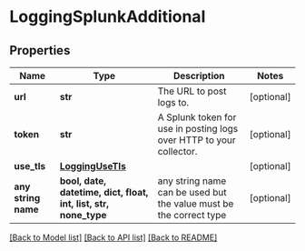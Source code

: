 # LoggingSplunkAdditional


## Properties
Name | Type | Description | Notes
------------ | ------------- | ------------- | -------------
**url** | **str** | The URL to post logs to. | [optional] 
**token** | **str** | A Splunk token for use in posting logs over HTTP to your collector. | [optional] 
**use_tls** | [**LoggingUseTls**](LoggingUseTls.md) |  | [optional] 
**any string name** | **bool, date, datetime, dict, float, int, list, str, none_type** | any string name can be used but the value must be the correct type | [optional]

[[Back to Model list]](../README.md#documentation-for-models) [[Back to API list]](../README.md#documentation-for-api-endpoints) [[Back to README]](../README.md)


